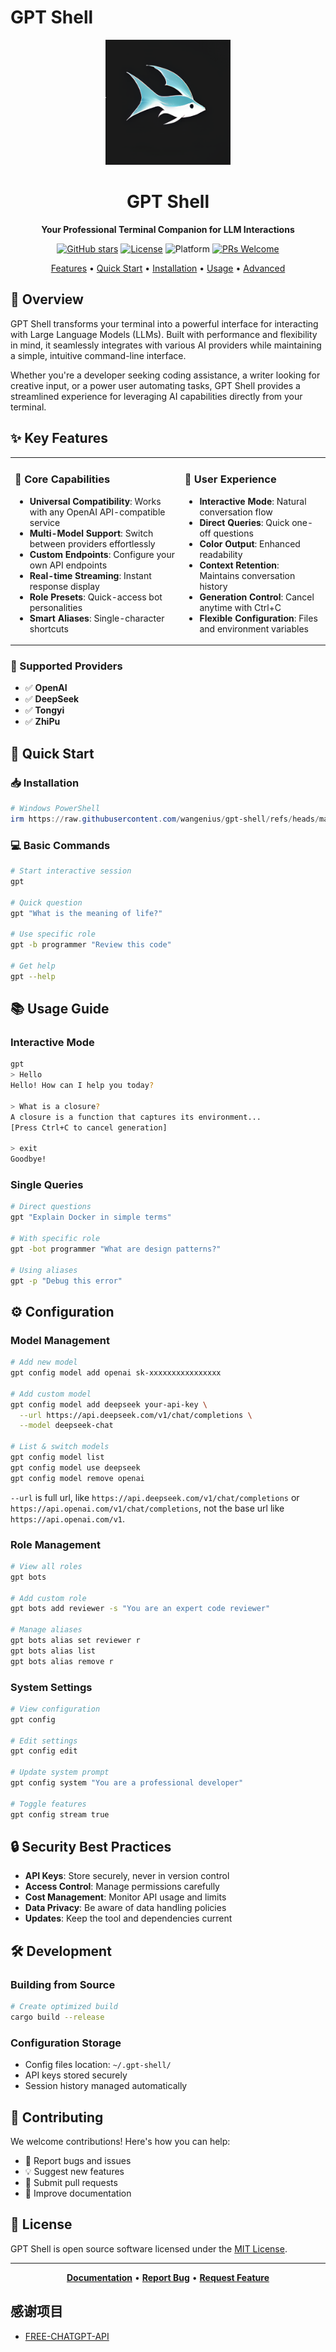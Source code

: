 # GPT Shell

<div align="center">
  
  <img src="assets/icon.png" alt="GPT Shell Logo" width="200">

  <h1>GPT Shell</h1>
  <p><strong>Your Professional Terminal Companion for LLM Interactions</strong></p>

  [![GitHub stars](https://img.shields.io/github/stars/wangenius/gpt-shell)](https://github.com/wangenius/gpt-shell/stargazers)
  [![License](https://img.shields.io/github/license/wangenius/gpt-shell)](https://github.com/wangenius/gpt-shell/blob/main/LICENSE)
  ![Platform](https://img.shields.io/badge/platform-windows%20%7C%20macos%20%7C%20linux-blue)
  [![PRs Welcome](https://img.shields.io/badge/PRs-welcome-brightgreen.svg)](https://github.com/wangenius/gpt-shell/pulls)

  <p align="center">
    <a href="#-key-features">Features</a> •
    <a href="#-quick-start">Quick Start</a> •
    <a href="#-installation">Installation</a> •
    <a href="#-usage">Usage</a> •
    <a href="#-advanced">Advanced</a>
  </p>

</div>

## 🌟 Overview

GPT Shell transforms your terminal into a powerful interface for interacting with Large Language Models (LLMs). Built with performance and flexibility in mind, it seamlessly integrates with various AI providers while maintaining a simple, intuitive command-line interface.

Whether you're a developer seeking coding assistance, a writer looking for creative input, or a power user automating tasks, GPT Shell provides a streamlined experience for leveraging AI capabilities directly from your terminal.

## ✨ Key Features

<table>
<tr>
<td>

### 🔌 Core Capabilities
- **Universal Compatibility**: Works with any OpenAI API-compatible service
- **Multi-Model Support**: Switch between providers effortlessly
- **Custom Endpoints**: Configure your own API endpoints
- **Real-time Streaming**: Instant response display
- **Role Presets**: Quick-access bot personalities
- **Smart Aliases**: Single-character shortcuts

</td>
<td>

### 🎯 User Experience
- **Interactive Mode**: Natural conversation flow
- **Direct Queries**: Quick one-off questions
- **Color Output**: Enhanced readability
- **Context Retention**: Maintains conversation history
- **Generation Control**: Cancel anytime with Ctrl+C
- **Flexible Configuration**: Files and environment variables

</td>
</tr>
</table>

### 🤖 Supported Providers

- ✅ **OpenAI**
- ✅ **DeepSeek**
- ✅ **Tongyi**
- ✅ **ZhiPu**


## 🚀 Quick Start

### 📥 Installation

```powershell
# Windows PowerShell
irm https://raw.githubusercontent.com/wangenius/gpt-shell/refs/heads/master/install.ps1 | iex
```

### 💻 Basic Commands

```bash
# Start interactive session
gpt

# Quick question
gpt "What is the meaning of life?"

# Use specific role
gpt -b programmer "Review this code"

# Get help
gpt --help
```

## 📚 Usage Guide

### Interactive Mode
```bash
gpt
> Hello
Hello! How can I help you today?

> What is a closure?
A closure is a function that captures its environment...
[Press Ctrl+C to cancel generation]

> exit
Goodbye!
```

### Single Queries
```bash
# Direct questions
gpt "Explain Docker in simple terms"

# With specific role
gpt -bot programmer "What are design patterns?"

# Using aliases
gpt -p "Debug this error"
```

## ⚙️ Configuration

### Model Management
```bash
# Add new model
gpt config model add openai sk-xxxxxxxxxxxxxxxx

# Add custom model
gpt config model add deepseek your-api-key \
  --url https://api.deepseek.com/v1/chat/completions \
  --model deepseek-chat

# List & switch models
gpt config model list
gpt config model use deepseek
gpt config model remove openai
```

`--url` is full url, like `https://api.deepseek.com/v1/chat/completions` or `https://api.openai.com/v1/chat/completions`, not the base url like `https://api.openai.com/v1`.

### Role Management
```bash
# View all roles
gpt bots

# Add custom role
gpt bots add reviewer -s "You are an expert code reviewer"

# Manage aliases
gpt bots alias set reviewer r
gpt bots alias list
gpt bots alias remove r
```

### System Settings
```bash
# View configuration
gpt config

# Edit settings
gpt config edit

# Update system prompt
gpt config system "You are a professional developer"

# Toggle features
gpt config stream true
```

## 🔒 Security Best Practices

- **API Keys**: Store securely, never in version control
- **Access Control**: Manage permissions carefully
- **Cost Management**: Monitor API usage and limits
- **Data Privacy**: Be aware of data handling policies
- **Updates**: Keep the tool and dependencies current

## 🛠️ Development

### Building from Source
```bash
# Create optimized build
cargo build --release
```

### Configuration Storage
- Config files location: `~/.gpt-shell/`
- API keys stored securely
- Session history managed automatically

## 🤝 Contributing

We welcome contributions! Here's how you can help:

- 🐛 Report bugs and issues
- 💡 Suggest new features
- 🔧 Submit pull requests
- 📖 Improve documentation

## 📄 License

GPT Shell is open source software licensed under the [MIT License](LICENSE).

---

<div align="center">
  
**[Documentation](https://github.com/wangenius/gpt-shell/wiki)** • 
**[Report Bug](https://github.com/wangenius/gpt-shell/issues)** • 
**[Request Feature](https://github.com/wangenius/gpt-shell/issues)**

</div>


## 感谢项目

- [FREE-CHATGPT-API](https://github.com/popjane/free_chatgpt_api)
